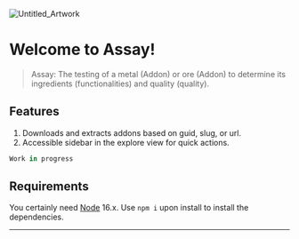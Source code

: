 ![Untitled_Artwork](https://github.com/GregSherman/assay/assets/63402349/f3146473-48cf-4b93-aa98-bc29929aec5f)

# Welcome to **Assay**!


> Assay: The testing of a metal (Addon) or ore (Addon) to determine its ingredients (functionalities) and quality (quality).

## Features

1. Downloads and extracts addons based on guid, slug, or url.
2. Accessible sidebar in the explore view for quick actions.


```ts
Work in progress
```


## Requirements

You certainly need [Node](https://nodejs.org/en/) 16.x. Use `npm i` upon install to install the dependencies.

---


